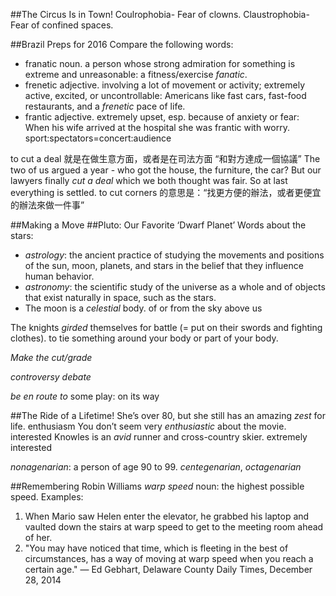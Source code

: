 ##The Circus Is in Town!
Coulrophobia- Fear of clowns.
Claustrophobia- Fear of confined spaces.

##Brazil Preps for 2016
Compare the following words: 
- franatic noun. a person whose strong admiration for something is extreme and unreasonable: a fitness/exercise _fanatic_. 
- frenetic adjective. involving a lot of movement or activity; extremely active, excited, or uncontrollable: Americans like fast cars, fast-food restaurants, and a _frenetic_ pace of life. 
- frantic adjective. extremely upset, esp. because of anxiety or fear: When his wife arrived at the hospital she was frantic with worry.
sport:spectators=concert:audience

to cut a deal 就是在做生意方面，或者是在司法方面 “和對方達成一個協議”
The two of us argued a year - who got the house, the furniture, the car? But our lawyers finally _cut a deal_ which we both thought was fair. So at last everything is settled.
to cut corners 的意思是：“找更方便的辦法，或者更便宜的辦法來做一件事”

##Making a Move
##Pluto: Our Favorite ‘Dwarf Planet’
Words about the stars:
- _astrology_: the ancient practice of studying the movements and positions of the sun, moon, planets, and stars in the belief that they influence human behavior. 
- _astronomy_: the scientific study of the universe as a whole and of objects that exist naturally in space, such as the stars.
- The moon is a _celestial_ body. of or from the sky above us

The knights _girded_ themselves for battle (= put on their swords and fighting clothes). to tie something around your body or part of your body.

_Make the cut/grade_

_controversy_ _debate_

_be en route to_ some play: on its way

##The Ride of a Lifetime!
She’s over 80, but she still has an amazing _zest_ for life. enthusiasm
You don’t seem very _enthusiastic_ about the movie. interested
Knowles is an _avid_ runner and cross-country skier. extremely interested

_nonagenarian_: a person of age 90 to 99. _centegenarian_, _octagenarian_

##Remembering Robin Williams
_warp speed_ noun: the highest possible speed. Examples: 
1. When Mario saw Helen enter the elevator, he grabbed his laptop and vaulted down the stairs at warp speed to get to the meeting room ahead of her. 
2. "You may have noticed that time, which is fleeting in the best of circumstances, has a way of moving at warp speed when you reach a certain age." — Ed Gebhart, Delaware County Daily Times, December 28, 2014

